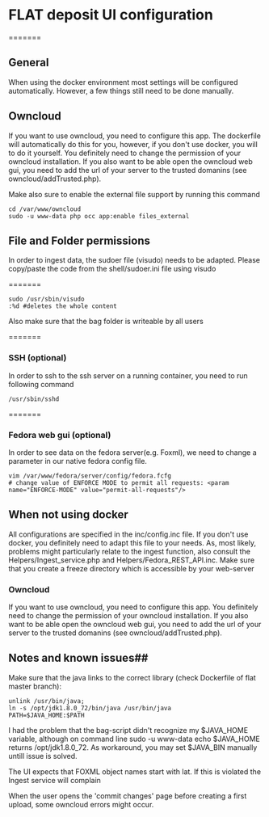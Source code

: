 # FLAT deposit UI configuration #

=======
## General ##
When using the docker environment most settings will be configured automatically. However, a few things still need to be done manually.


## Owncloud ##
If you want to use owncloud, you need to configure this app. The dockerfile will automatically do this for you, however, if you don't use docker, you will to do it yourself. You definitely need to change the permission of your owncloud installation. If you also want to be able open the owncloud web gui, you need to add the url of your server to the trusted domanins (see owncloud/addTrusted.php).

Make also sure to enable the external file support by running this command

```ssh
cd /var/www/owncloud
sudo -u www-data php occ app:enable files_external
```


## File and Folder permissions ##
In order to ingest data, the sudoer file (visudo) needs to be adapted. Please copy/paste the code from the shell/sudoer.ini file using visudo

=======

```ssh
sudo /usr/sbin/visudo
:%d #deletes the whole content

```

Also make sure that the bag folder is writeable by all users

=======
### SSH (optional) ###

In order to ssh to the ssh server on a running container, you need to run following command

```ssh
/usr/sbin/sshd
```

=======
### Fedora web gui (optional) ###
In order to see data on the fedora server(e.g. Foxml), we need to change a parameter in our native fedora config file.


```ssh
vim /var/www/fedora/server/config/fedora.fcfg
# change value of ENFORCE MODE to permit all requests: <param name="ENFORCE-MODE" value="permit-all-requests"/>
```


## When not using docker ##
All configurations are specified in the inc/config.inc file. If you don't use docker, you definitely need to adapt this file to your needs. As, most likely, problems might particularly relate to the ingest function, also consult the Helpers/Ingest_service.php and Helpers/Fedora_REST_API.inc.
Make sure that you create a freeze directory which is accessible by your web-server


### Owncloud ###
If you want to use owncloud, you need to configure this app. You definitely need to change the permission of your owncloud installation. If you also want to be able open the owncloud web gui, you need to add the url of your server to the trusted domanins (see owncloud/addTrusted.php).


## Notes and known issues##
Make sure that the java links to the correct library (check Dockerfile of flat master branch):

```ssh
unlink /usr/bin/java;
ln -s /opt/jdk1.8.0_72/bin/java /usr/bin/java
PATH=$JAVA_HOME:$PATH
```

I had the problem that the bag-script didn't recognize my $JAVA_HOME variable, although on command line sudo -u www-data echo $JAVA_HOME returns /opt/jdk1.8.0_72. As workaround, you may set $JAVA_BIN manually untill issue is solved.


The UI expects that FOXML object names start with lat. If this is violated the Ingest service will complain

When the user opens the 'commit changes' page before creating a first upload, some owncloud errors might occur.

